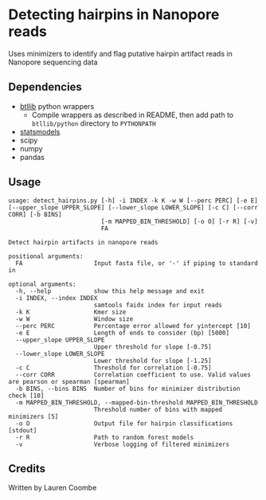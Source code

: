 # Detecting hairpins in Nanopore reads

Uses minimizers to identify and flag putative hairpin artifact reads in Nanopore sequencing data

## Dependencies

* [btllib](https://github.com/bcgsc/btllib)  python wrappers
  * Compile wrappers as described in README, then add path to `btllib/python` directory to `PYTHONPATH`
* [statsmodels](https://www.statsmodels.org/stable/index.html)
* scipy
* numpy
* pandas

## Usage

```commandline
usage: detect_hairpins.py [-h] -i INDEX -k K -w W [--perc PERC] [-e E] [--upper_slope UPPER_SLOPE] [--lower_slope LOWER_SLOPE] [-c C] [--corr CORR] [-b BINS]
                          [-m MAPPED_BIN_THRESHOLD] [-o O] [-r R] [-v]
                          FA

Detect hairpin artifacts in nanopore reads

positional arguments:
  FA                    Input fasta file, or '-' if piping to standard in

optional arguments:
  -h, --help            show this help message and exit
  -i INDEX, --index INDEX
                        samtools faidx index for input reads
  -k K                  Kmer size
  -w W                  Window size
  --perc PERC           Percentage error allowed for yintercept [10]
  -e E                  Length of ends to consider (bp) [5000]
  --upper_slope UPPER_SLOPE
                        Upper threshold for slope [-0.75]
  --lower_slope LOWER_SLOPE
                        Lower threshold for slope [-1.25]
  -c C                  Threshold for correlation [-0.75]
  --corr CORR           Correlation coefficient to use. Valid values are pearson or spearman [spearman]
  -b BINS, --bins BINS  Number of bins for minimizer distribution check [10]
  -m MAPPED_BIN_THRESHOLD, --mapped-bin-threshold MAPPED_BIN_THRESHOLD
                        Threshold number of bins with mapped minimizers [5]
  -o O                  Output file for hairpin classifications [stdout]
  -r R                  Path to random forest models
  -v                    Verbose logging of filtered minimizers
```

## Credits

Written by Lauren Coombe
